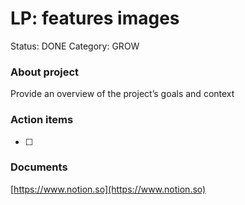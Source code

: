 # LP: features images

Status: DONE
Category: GROW

### About project

Provide an overview of the project’s goals and context

### Action items

- [ ]  

### Documents

[https://www.notion.so](https://www.notion.so)